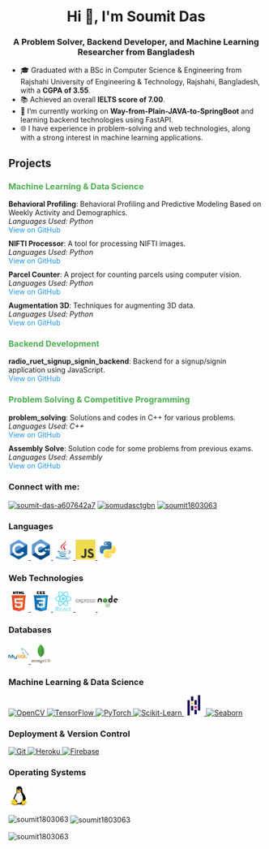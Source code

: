 <h1 align="center">Hi 👋, I'm Soumit Das</h1>
<h3 align="center">A Problem Solver, Backend Developer, and Machine Learning Researcher from Bangladesh</h3>

- 🎓 Graduated with a BSc in Computer Science & Engineering from Rajshahi University of Engineering & Technology, Rajshahi, Bangladesh, with a **CGPA of 3.55**.
- 📚 Achieved an overall **IELTS score of 7.00**.
- 🔭 I’m currently working on **Way-from-Plain-JAVA-to-SpringBoot** and learning backend technologies using FastAPI.
- 🌐 I have experience in problem-solving and web technologies, along with a strong interest in machine learning applications.

## Projects

<div style="margin-bottom: 20px;">
    <h3 style="color: #4CAF50;">Machine Learning & Data Science</h3>
    <ul style="list-style-type: none; padding: 0;">
        <li style="margin: 10px 0;">
            <strong>Behavioral Profiling</strong>: Behavioral Profiling and Predictive Modeling Based on Weekly Activity and Demographics.<br>
            <em>Languages Used: Python</em><br>
            <a href="https://github.com/soumit1803063/Behavioral-Profiling" style="text-decoration: none; color: #2196F3;">View on GitHub</a>
        </li>
        <li style="margin: 10px 0;">
            <strong>NIFTI Processor</strong>: A tool for processing NIFTI images.<br>
            <em>Languages Used: Python</em><br>
            <a href="https://github.com/soumit1803063/NIFTI-Processor" style="text-decoration: none; color: #2196F3;">View on GitHub</a>
        </li>
        <li style="margin: 10px 0;">
            <strong>Parcel Counter</strong>: A project for counting parcels using computer vision.<br>
            <em>Languages Used: Python</em><br>
            <a href="https://github.com/soumit1803063/parcel-counter" style="text-decoration: none; color: #2196F3;">View on GitHub</a>
        </li>
        <li style="margin: 10px 0;">
            <strong>Augmentation 3D</strong>: Techniques for augmenting 3D data.<br>
            <em>Languages Used: Python</em><br>
            <a href="https://github.com/soumit1803063/Augmentation-3D" style="text-decoration: none; color: #2196F3;">View on GitHub</a>
        </li>
    </ul>
</div>

<div style="margin-bottom: 20px;">
    <h3 style="color: #4CAF50;">Backend Development</h3>
    <ul style="list-style-type: none; padding: 0;">
        <li style="margin: 10px 0;">
            <strong>radio_ruet_signup_signin_backend</strong>: Backend for a signup/signin application using JavaScript.<br>
            <a href="https://github.com/soumit1803063/radio_ruet_signup_signin_backend" style="text-decoration: none; color: #2196F3;">View on GitHub</a>
        </li>
    </ul>
</div>

<div>
    <h3 style="color: #4CAF50;">Problem Solving & Competitive Programming</h3>
    <ul style="list-style-type: none; padding: 0;">
        <li style="margin: 10px 0;">
            <strong>problem_solving</strong>: Solutions and codes in C++ for various problems.<br>
            <em>Languages Used: C++</em><br>
            <a href="https://github.com/soumit1803063/problem_solving" style="text-decoration: none; color: #2196F3;">View on GitHub</a>
        </li>
        <li style="margin: 10px 0;">
            <strong>Assembly Solve</strong>: Solution code for some problems from previous exams.<br>
            <em>Languages Used: Assembly</em><br>
            <a href="https://github.com/soumit1803063/AssemblySolve" style="text-decoration: none; color: #2196F3;">View on GitHub</a>
        </li>
    </ul>
</div>

<h3 align="left">Connect with me:</h3>
<p align="left">
<a href="https://linkedin.com/in/soumit-das-a607642a7" target="blank"><img align="center" src="https://raw.githubusercontent.com/rahuldkjain/github-profile-readme-generator/master/src/images/icons/Social/linked-in-alt.svg" alt="soumit-das-a607642a7" height="30" width="40" /></a>
<a href="https://fb.com/somudasctgbn" target="blank"><img align="center" src="https://raw.githubusercontent.com/rahuldkjain/github-profile-readme-generator/master/src/images/icons/Social/facebook.svg" alt="somudasctgbn" height="30" width="40" /></a>
<a href="https://www.leetcode.com/soumit1803063" target="blank"><img align="center" src="https://raw.githubusercontent.com/rahuldkjain/github-profile-readme-generator/master/src/images/icons/Social/leet-code.svg" alt="soumit1803063" height="30" width="40" /></a>
</p>

<h3 align="left">Languages</h3>
<p align="left">
    <a href="https://www.cprogramming.com/" target="_blank" rel="noreferrer"> <img src="https://raw.githubusercontent.com/devicons/devicon/master/icons/c/c-original.svg" alt="C" width="40" height="40"/> </a>
    <a href="https://www.w3schools.com/cpp/" target="_blank" rel="noreferrer"> <img src="https://raw.githubusercontent.com/devicons/devicon/master/icons/cplusplus/cplusplus-original.svg" alt="C++" width="40" height="40"/> </a>
    <a href="https://www.java.com" target="_blank" rel="noreferrer"> <img src="https://raw.githubusercontent.com/devicons/devicon/master/icons/java/java-original.svg" alt="Java" width="40" height="40"/> </a>
    <a href="https://developer.mozilla.org/en-US/docs/Web/JavaScript" target="_blank" rel="noreferrer"> <img src="https://raw.githubusercontent.com/devicons/devicon/master/icons/javascript/javascript-original.svg" alt="JavaScript" width="40" height="40"/> </a>
    <a href="https://www.python.org" target="_blank" rel="noreferrer"> <img src="https://raw.githubusercontent.com/devicons/devicon/master/icons/python/python-original.svg" alt="Python" width="40" height="40"/> </a>
</p>

<h3 align="left">Web Technologies</h3>
<p align="left">
    <a href="https://www.w3.org/html/" target="_blank" rel="noreferrer"> <img src="https://raw.githubusercontent.com/devicons/devicon/master/icons/html5/html5-original-wordmark.svg" alt="HTML5" width="40" height="40"/> </a>
    <a href="https://www.w3schools.com/css/" target="_blank" rel="noreferrer"> <img src="https://raw.githubusercontent.com/devicons/devicon/master/icons/css3/css3-original-wordmark.svg" alt="CSS3" width="40" height="40"/> </a>
    <a href="https://reactjs.org/" target="_blank" rel="noreferrer"> <img src="https://raw.githubusercontent.com/devicons/devicon/master/icons/react/react-original-wordmark.svg" alt="React" width="40" height="40"/> </a>
    <a href="https://expressjs.com" target="_blank" rel="noreferrer"> <img src="https://raw.githubusercontent.com/devicons/devicon/master/icons/express/express-original-wordmark.svg" alt="Express" width="40" height="40"/> </a>
    <a href="https://nodejs.org" target="_blank" rel="noreferrer"> <img src="https://raw.githubusercontent.com/devicons/devicon/master/icons/nodejs/nodejs-original-wordmark.svg" alt="Node.js" width="40" height="40"/> </a>
</p>

<h3 align="left">Databases</h3>
<p align="left">
    <a href="https://www.mysql.com/" target="_blank" rel="noreferrer"> <img src="https://raw.githubusercontent.com/devicons/devicon/master/icons/mysql/mysql-original-wordmark.svg" alt="MySQL" width="40" height="40"/> </a>
    <a href="https://www.mongodb.com/" target="_blank" rel="noreferrer"> <img src="https://raw.githubusercontent.com/devicons/devicon/master/icons/mongodb/mongodb-original-wordmark.svg" alt="MongoDB" width="40" height="40"/> </a>
</p>

<h3 align="left">Machine Learning & Data Science</h3>
<p align="left">
    <a href="https://opencv.org/" target="_blank" rel="noreferrer"> <img src="https://www.vectorlogo.zone/logos/opencv/opencv-icon.svg" alt="OpenCV" width="40" height="40"/> </a>
    <a href="https://www.tensorflow.org" target="_blank" rel="noreferrer"> <img src="https://www.vectorlogo.zone/logos/tensorflow/tensorflow-icon.svg" alt="TensorFlow" width="40" height="40"/> </a>
    <a href="https://pytorch.org/" target="_blank" rel="noreferrer"> <img src="https://www.vectorlogo.zone/logos/pytorch/pytorch-icon.svg" alt="PyTorch" width="40" height="40"/> </a>
    <a href="https://scikit-learn.org/" target="_blank" rel="noreferrer"> <img src="https://upload.wikimedia.org/wikipedia/commons/0/05/Scikit_learn_logo_small.svg" alt="Scikit-Learn" width="40" height="40"/> </a>
    <a href="https://pandas.pydata.org/" target="_blank" rel="noreferrer"> <img src="https://raw.githubusercontent.com/devicons/devicon/2ae2a900d2f041da66e950e4d48052658d850630/icons/pandas/pandas-original.svg" alt="Pandas" width="40" height="40"/> </a>
    <a href="https://seaborn.pydata.org/" target="_blank" rel="noreferrer"> <img src="https://seaborn.pydata.org/_images/logo-mark-lightbg.svg" alt="Seaborn" width="40" height="40"/> </a>
</p>

<h3 align="left">Deployment & Version Control</h3>
<p align="left">
    <a href="https://git-scm.com/" target="_blank" rel="noreferrer"> <img src="https://www.vectorlogo.zone/logos/git-scm/git-scm-icon.svg" alt="Git" width="40" height="40"/> </a>
    <a href="https://heroku.com" target="_blank" rel="noreferrer"> <img src="https://www.vectorlogo.zone/logos/heroku/heroku-icon.svg" alt="Heroku" width="40" height="40"/> </a>
    <a href="https://firebase.google.com/" target="_blank" rel="noreferrer"> <img src="https://www.vectorlogo.zone/logos/firebase/firebase-icon.svg" alt="Firebase" width="40" height="40"/> </a>
</p>

<h3 align="left">Operating Systems</h3>
<p align="left">
    <a href="https://www.linux.org/" target="_blank" rel="noreferrer"> <img src="https://raw.githubusercontent.com/devicons/devicon/master/icons/linux/linux-original.svg" alt="Linux" width="40" height="40"/> </a>
</p>


<p><img align="left" src="https://github-readme-stats.vercel.app/api/top-langs?username=soumit1803063&show_icons=true&locale=en&layout=compact" alt="soumit1803063" /></p>

<p>&nbsp;<img align="center" src="https://github-readme-stats.vercel.app/api?username=soumit1803063&show_icons=true&locale=en" alt="soumit1803063" /></p>

<p><img align="center" src="https://github-readme-streak-stats.herokuapp.com/?user=soumit1803063&" alt="soumit1803063" /></p>
